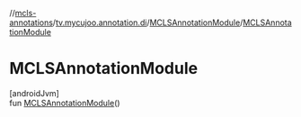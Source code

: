 //[mcls-annotations](../../../index.md)/[tv.mycujoo.annotation.di](../index.md)/[MCLSAnnotationModule](index.md)/[MCLSAnnotationModule](-m-c-l-s-annotation-module.md)

# MCLSAnnotationModule

[androidJvm]\
fun [MCLSAnnotationModule](-m-c-l-s-annotation-module.md)()
